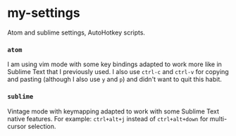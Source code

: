 # my-settings
Atom and sublime settings, AutoHotkey scripts. 

### `atom`
I am using vim mode with some key bindings adapted to work more like in Sublime Text that I previously used. I also use `ctrl-c` and `ctrl-v` for copying and pasting (although I also use `y` and `p`) and didn't want to quit this habit.

### `sublime`
Vintage mode with keymapping adapted to work with some Sublime Text native features. For example: `ctrl+alt+j` instead of `ctrl+alt+down` for multi-cursor selection.
